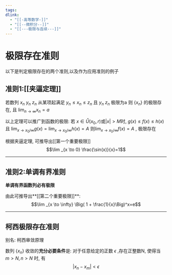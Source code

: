 ```yaml
---
tags: 
dlink:
  - "[[-高等数学-]]"
  - "[[--微积分--]]"
  - "[[---极限与连续---]]"
---
```

# 极限存在准则
以下是判定极限存在的两个准则,以及作为应用准则的例子

## 准则1:[[夹逼定理]]
若数列 ${x_n}$  ${y_n}$  ${z_n}$ 从某项起满足 $y_n \leq x_n \leq z_n$ 且 ${y_n}$  ${z_n}$ 极限为a
则 $\{x_n\}$ 的极限存在, 且 $\displaystyle\lim _{n \to \infty} x_n=a$ 

以上定理可以推广到函数的极限:
若 $x\in \mathring{U}(x_{0},r)$或$|x|>M$时, $g(x)\leq f(x)\leq h(x)$
且 $\displaystyle\lim_{ x \to x_{0}/\infty }g(x)=\lim_{ x \to x_{0}/\infty }h(x)=A$
则$\displaystyle \lim_{ x \to x_{0}/\infty }f(x)=A$ , 极限存在

根据夹逼定理, 可推导出[[第一个重要极限]]
$$\lim _{x \to 0}   \frac{\sin(x)}{x}=1$$

 ---
## 准则2:单调有界准则

**单调有界函数列必有极限**

由此可推导出**[[第二个重要极限]]**:
$$\lim _{x \to \infty} \Big( 1 + \frac{1}{x}\Big)^x=e$$


---
## 柯西极限存在准则
别名: 柯西审敛原理

数列 $\{x_n\}$ 收敛的**充分必要条件**是: 
对于任意给定的正数 $\epsilon$ ,存在正整数N, 使得当 $m>N, n>N$ 时, 有 $$|x_n-x_m|<\epsilon$$
